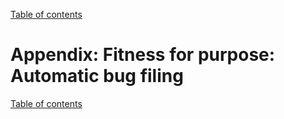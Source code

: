 [Table of contents](../README.md#contents)

# Appendix: Fitness for purpose: Automatic bug filing

[Table of contents](../README.md#contents)